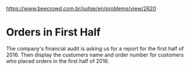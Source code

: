 https://www.beecrowd.com.br/judge/en/problems/view/2620

# Orders in First Half

The company's financial audit is asking us for a report for the first half of
2016. Then display the customers name and order number for customers who
placed orders in the first half of 2016.
